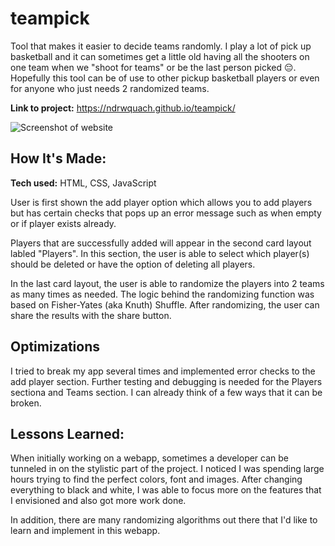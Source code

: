 # teampick
Tool that makes it easier to decide teams randomly. I play a lot of pick up basketball and it can sometimes get a little old having all the shooters on one team when we "shoot for teams" or be the last person picked 😔. Hopefully this tool can be of use to other pickup basketball players or even for anyone who just needs 2 randomized teams.

**Link to project:** https://ndrwquach.github.io/teampick/

![Screenshot of website](https://i.imgur.com/nImbmLz.png)

## How It's Made:

**Tech used:** HTML, CSS, JavaScript

User is first shown the add player option which allows you to add players but has certain checks that pops up an error message such as when empty or if player exists already.

Players that are successfully added will appear in the second card layout labled "Players". In this section, the user is able to select which player(s) should be deleted or have the option of deleting all players.

In the last card layout, the user is able to randomize the players into 2 teams as many times as needed. The logic behind the randomizing function was based on Fisher-Yates (aka Knuth) Shuffle. After randomizing, the user can share the results with the share button.

## Optimizations

I tried to break my app several times and implemented error checks to the add player section. Further testing and debugging is needed for the Players sectiona and Teams section. I can already think of a few ways that it can be broken.

## Lessons Learned:

When initially working on a webapp, sometimes a developer can be tunneled in on the stylistic part of the project. I noticed I was spending large hours trying to find the perfect colors, font and images. After changing everything to black and white, I was able to focus more on the features that I envisioned and also got more work done. 

In addition, there are many randomizing algorithms out there that I'd like to learn and implement in this webapp.
